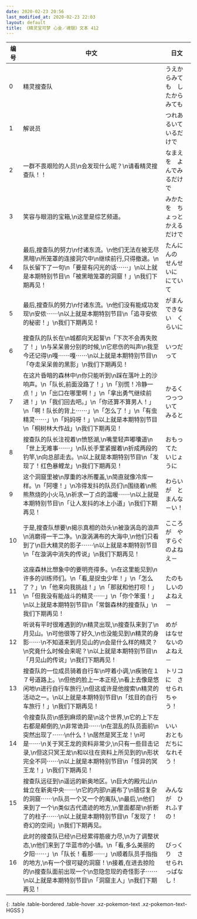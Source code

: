 ```yaml
---
date: 2020-02-23 20:56
last_modified_at: 2020-02-23 22:03
layout: default
title: 《精灵宝可梦 心金／魂银》文本 412
---
```

| 编号 | 中文 | 日文 |
| ---- | ---- | ---- |
| 0 | 精灵搜查队 | うえからみても　したからみても |
| 1 | 解说员 | つれあるいて　いるだけで |
| 2 | 一群不畏艰险的人员\n会发现什么呢？\n请看精灵搜查队！！ | なまえを　よんでみるだけで |
| 3 | 笑容与眼泪的宝箱,\n这里是综艺频道。 | みかたを　ちょっと　かえるだけで |
| 4 | 最后,搜查队的努力\n付诸东流。\n他们无法在被无尽黑暗\n所笼罩的连接洞穴中\n继续前行,只得撤退。\n队长留下了一句\n「要是有闪光的话⋯⋯」\n以上就是本期特别节目\n「被黑暗笼罩的洞窟！」\n我们下期再见！ | たんにんの　せんせいに　にていて |
| 5 | 最后,搜查队的努力\n付诸东流。\n他们没有能成功发现\n安侬⋯⋯\n以上就是本期特别节目\n「追寻安侬的秘密！」\n我们下期再见！ | がまん　できない　くらいに |
| 6 | 搜查队的队长在\n城都向天起誓\n「下次不会再失败了！」\n与呆呆兽分别的时候,\n它悲伤的叫声\n我至今还记得\n嘎⋯⋯嘎⋯⋯\n以上就是本期特别节目\n「夺走呆呆兽的黑影」\n我们下期再见！ | いつだって |
| 7 | 在这片昏暗的森林中\n你只能听到\n踩在落叶上的沙响声。\n「队长,前面没路了！」\n「别慌！冷静一点！」\n「出口在哪里啊！」\n「拿出勇气继续前进！」\n「我们回去吧。」\n「你还算不算男人！」\n「啊！队长的背上⋯⋯」\n「怎么了！」\n「有虫精灵⋯⋯」\n「妈妈呀！」\n以上就是本期特别节目\n「桐树林大作战」\n我们下期再见！ | かるく　つっついて　みると |
| 8 | 搜查队的队长注视着\n愤怒湖,\n嘴里轻声嘟囔道\n「世上无难事⋯⋯」\n队长手里紧握着\n折成两段的钓竿,\n向总部走去。\n以上就是本期特别节目\n「发现了！红色暴鲤龙」\n我们下期再见！ | おもってた　いじょうに |
| 9 | 这个洞窟里被\n厚重的冰所覆盖,\n简直就像冷库一样。\n「阿嚏！」\n冷得发抖的队员们\n围绕着\n熊熊熬烧的小火马,\n祈求一丁点的温暖⋯⋯\n以上就是本期特别节目\n「让人发抖的冰上小道」\n我们下期再见！ | わらいが　とまんな－い！ |
| 10 | 于是,搜查队想要\n揭示真相的劲头\n被漩涡岛的浪声\n消磨得一干二净。\n漩涡满布的大海中,\n他们只看到了\n巨大精灵的影子⋯⋯\n以上就是本期特别节目\n「在漩涡中消失的传说」\n我们下期再见！ | こころが　やすらぐのよねえ－ |
| 11 | 这座森林比想象中的要明亮得多。\n在这里能见到\n许多的训练师们。\n「看,是捉虫少年！」\n「怎么了？」\n「他来向我挑战！」\n「那就和他打呗！」\n「但我没有能战斗的精灵⋯⋯」\n「你个笨蛋！」\n以上就是本期特别节目\n「常磐森林的搜查队」\n我们下期再见！ | たのもしいのよねえ－ |
| 12 | 听说有平时很难遇到的\n精灵出现,\n搜查队来到了\n月见山。\n可他很等了好久,\n也没能见到\n精灵的身影⋯⋯\n不知道来到月见山的\n会是什么样的精灵？\n究竟什么时候会来呢？\n以上就是本期特别节目\n「月见山的传说」\n我们下期再见！ | めが　はなせないのよねえ－ |
| 13 | 搜查队的一位成员骑着自行车\n哼着小调,\n疾驰在１７号道路上。\n但他的脸上一本正经,\n看上去像是悠闲地\n进行自行车旅行,\n但这或许是他搜索\n精灵的活动之一。\n以上就是本期特别节目\n「炫目的自行车旅行！」\n我们下期再见！ | トリコに　させられちゃう！ |
| 14 | 令搜查队员\n感到麻烦的是\n这个世界,\n它的上下左右都是颠倒的,\n非常诡异⋯⋯\n在混乱的队员面前\n突然出现了⋯⋯\n什么！\n居然是冥王龙！\n可是⋯⋯\n关于冥王龙的资料非常少,\n只有一些目击记录,\n但这只冥王龙\n和以往在资料上所见到的\n形状完全不同⋯⋯\n以上就是本期特别节目\n「怪异的冥王龙！」\n我们下期再见！ | いい　おともだちに　なれそう！ |
| 15 | 搜查队远征到\n遥远的新奥地区。\n巨大的殿元山\n耸立在新奥中央⋯⋯\n它的内部\n遍布了\n错综复杂的洞窟⋯⋯\n队员一个又一个的离队,\n最后,\n他们来到了一个\n类似古代遗迹的地方,\n里面都是\n折断了的柱子⋯⋯\n以上就是本期特别节目\n「发现了！奇幻的空间」\n我们下期再见。 | みんなが　ひれふすの！ |
| 16 | 此时的搜查队已经\n已经累得筋疲力尽,\n为了调整状态,\n他们来到了华蓝市的小镇。\n「看,多么美丽的夕阳⋯⋯」\n「队长！看那⋯⋯」\n顺着队员手指指的地方,\n有一个很可疑的洞窟！\n接着,在进去掠险的\n搜查队面前出现一个\n忽隐忽现的奇怪影子⋯⋯\n以上就是本期特别节目\n「洞窟主人」\n我们下期再见！ | びっくり　させられっぱなし！ |
{: .table .table-bordered .table-hover .xz-pokemon-text .xz-pokemon-text-HGSS }